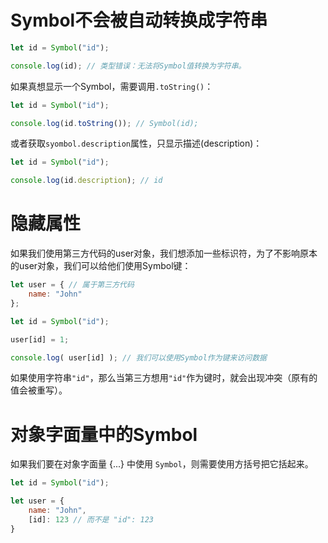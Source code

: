 # Symbol不会被自动转换成字符串

```js
let id = Symbol("id");

console.log(id); // 类型错误：无法将Symbol值转换为字符串。
```

如果真想显示一个Symbol，需要调用`.toString()`：

```js
let id = Symbol("id");

console.log(id.toString()); // Symbol(id);
```

或者获取`syombol.description`属性，只显示描述(description)：

```js
let id = Symbol("id");

console.log(id.description); // id
```

# 隐藏属性

如果我们使用第三方代码的user对象，我们想添加一些标识符，为了不影响原本的user对象，我们可以给他们使用Symbol键：

```js
let user = { // 属于第三方代码
    name: "John"
};

let id = Symbol("id");

user[id] = 1;

console.log( user[id] ); // 我们可以使用Symbol作为键来访问数据
```

如果使用字符串`"id"`，那么当第三方想用`"id"`作为键时，就会出现冲突（原有的值会被重写）。

# 对象字面量中的Symbol

如果我们要在对象字面量 {...} 中使用 `Symbol`，则需要使用方括号把它括起来。

```js
let id = Symbol("id");

let user = {
    name: "John",
    [id]: 123 // 而不是 "id": 123
}
```
